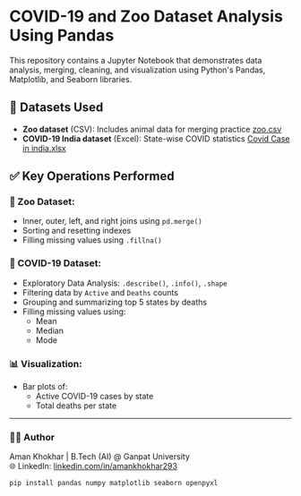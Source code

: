   # COVID-19 and Zoo Dataset Analysis Using Pandas

This repository contains a Jupyter Notebook that demonstrates data analysis, merging, cleaning, and visualization using Python's Pandas, Matplotlib, and Seaborn libraries.

## 📁 Datasets Used

- **Zoo dataset** (CSV): Includes animal data for merging practice
 [zoo.csv](https://github.com/Aman-Khokhar-293/covid-zoo-data-analysis/blob/main/zoo%20(1).csv)
- **COVID-19 India dataset** (Excel): State-wise COVID statistics
 [Covid Case in india.xlsx](https://github.com/Aman-Khokhar-293/covid-zoo-data-analysis/blob/main/Covid%20cases%20in%20India%20(1).xlsx)

## ✅ Key Operations Performed

### 🐾 Zoo Dataset:
- Inner, outer, left, and right joins using `pd.merge()`
- Sorting and resetting indexes
- Filling missing values using `.fillna()`

### 🦠 COVID-19 Dataset:
- Exploratory Data Analysis: `.describe()`, `.info()`, `.shape`
- Filtering data by `Active` and `Deaths` counts
- Grouping and summarizing top 5 states by deaths
- Filling missing values using:
  - Mean
  - Median
  - Mode

### 📊 Visualization:
- Bar plots of:
  - Active COVID-19 cases by state
  - Total deaths per state

----

### 🙋‍♂️ Author
Aman Khokhar | B.Tech (AI) @ Ganpat University  
🌐 LinkedIn: [linkedin.com/in/amankhokhar293](https://linkedin.com/in/amankhokhar293)

```bash
pip install pandas numpy matplotlib seaborn openpyxl

